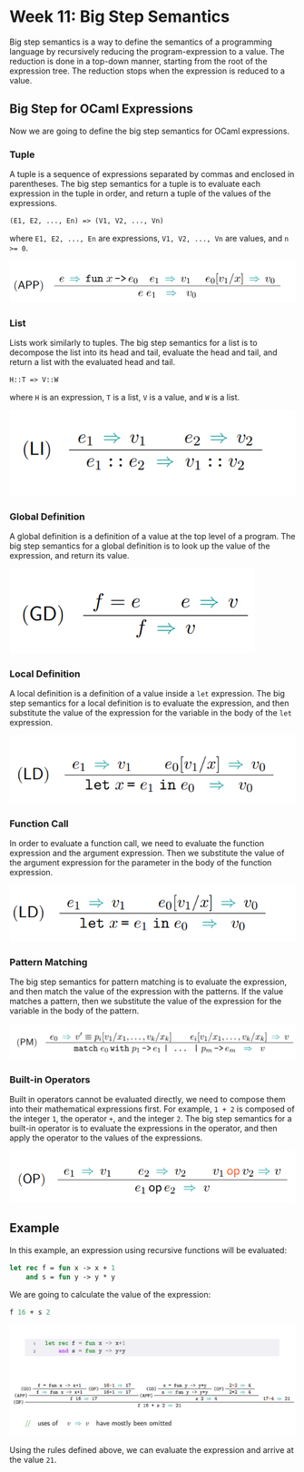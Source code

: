 # Week 11: Big Step Semantics

Big step semantics is a way to define the semantics of a programming language by recursively reducing the program-expression to a value. The reduction is done in a top-down manner, starting from the root of the expression tree. The reduction stops when the expression is reduced to a value.

## Big Step for OCaml Expressions

Now we are going to define the big step semantics for OCaml expressions.

### Tuple

A tuple is a sequence of expressions separated by commas and enclosed in parentheses. The big step semantics for a tuple is to evaluate each expression in the tuple in order, and return a tuple of the values of the expressions.

```ocaml
(E1, E2, ..., En) => (V1, V2, ..., Vn)
```

where `E1, E2, ..., En` are expressions, `V1, V2, ..., Vn` are values, and `n >= 0`.

![Tuple Evaluation](material/w11-big_step/images/image.png)

### List

Lists work similarly to tuples. The big step semantics for a list is to decompose the list into its head and tail, evaluate the head and tail, and return a list with the evaluated head and tail.

```ocaml
H::T => V::W
```

where `H` is an expression, `T` is a list, `V` is a value, and `W` is a list.

![List Evalueation](material/w11-big_step/images/image2.png)

### Global Definition

A global definition is a definition of a value at the top level of a program. The big step semantics for a global definition is to look up the value of the expression, and return its value.

![Global Definition](material/w11-big_step/images/image3.png)

### Local Definition

A local definition is a definition of a value inside a `let` expression. The big step semantics for a local definition is to evaluate the expression, and then substitute the value of the expression for the variable in the body of the `let` expression.

![Local Definition](material/w11-big_step/images/image4.png)

### Function Call

In order to evaluate a function call, we need to evaluate the function expression and the argument expression. Then we substitute the value of the argument expression for the parameter in the body of the function expression.

![Function Call](material/w11-big_step/images/image5.png)

### Pattern Matching

 The big step semantics for pattern matching is to evaluate the expression, and then match the value of the expression with the patterns. If the value matches a pattern, then we substitute the value of the expression for the variable in the body of the pattern.

![Pattern Matching](material/w11-big_step/images/image6.png)

### Built-in Operators

Built in operators cannot be evaluated directly, we need to compose them into their mathematical expressions first. For example, `1 + 2` is composed of the integer `1`, the operator `+`, and the integer `2`. The big step semantics for a built-in operator is to evaluate the expressions in the operator, and then apply the operator to the values of the expressions.

![Built-in Operators](material/w11-big_step/images/image7.png)

## Example

In this example, an expression using recursive functions will be evaluated:

```ocaml
let rec f = fun x -> x + 1
    and s = fun y -> y * y
```

We are going to calculate the value of the expression:

```ocaml
f 16 + s 2
```

![Example Big Step Program](material/w11-big_step/images/image8.png)

Using the rules defined above, we can evaluate the expression and arrive at the value `21`.
